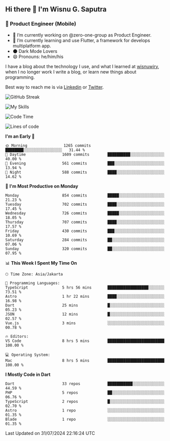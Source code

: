 ## Hi there 👋 I'm Wisnu G. Saputra

### :mobile_phone_off: Product Engineer (Mobile)

- 🔭 I’m currently working on @zero-one-group as Product Engineer.
- 🌱 I’m currently learning and use Flutter, a framework for develops multiplatform app.
- 🌑 Dark Mode Lovers
- 😄 Pronouns: he/him/his

I have a blog about the technology I use, and what I learned at [wisnuwiry](https://wisnuwiry.space/), when I no longer work I write a blog, or learn new things about programming.

Best way to reach me is via [Linkedin](https://www.linkedin.com/in/wisnu-saputra/) or [Twitter](https://twitter.com/wisnuwiry).

![GitHub Streak](https://streak-stats.demolab.com?user=wisnuwiry&theme=dark&hide_border=true)

![My Skills](https://skillicons.dev/icons?i=dart,flutter,kotlin,swift,go,js,css,neovim,git,linux&perline=5)

<!--START_SECTION:waka-->
![Code Time](http://img.shields.io/badge/Code%20Time-1%2C470%20hrs%204%20mins-blue)

![Lines of code](https://img.shields.io/badge/From%20Hello%20World%20I%27ve%20Written-5.8%20million%20lines%20of%20code-blue)

**I'm an Early 🐤** 

```text
🌞 Morning                1265 commits        ████████░░░░░░░░░░░░░░░░░   31.44 % 
🌆 Daytime                1609 commits        ██████████░░░░░░░░░░░░░░░   40.00 % 
🌃 Evening                561 commits         ███░░░░░░░░░░░░░░░░░░░░░░   13.94 % 
🌙 Night                  588 commits         ████░░░░░░░░░░░░░░░░░░░░░   14.62 % 
```
📅 **I'm Most Productive on Monday** 

```text
Monday                   854 commits         █████░░░░░░░░░░░░░░░░░░░░   21.23 % 
Tuesday                  702 commits         ████░░░░░░░░░░░░░░░░░░░░░   17.45 % 
Wednesday                726 commits         █████░░░░░░░░░░░░░░░░░░░░   18.05 % 
Thursday                 707 commits         ████░░░░░░░░░░░░░░░░░░░░░   17.57 % 
Friday                   430 commits         ███░░░░░░░░░░░░░░░░░░░░░░   10.69 % 
Saturday                 284 commits         ██░░░░░░░░░░░░░░░░░░░░░░░   07.06 % 
Sunday                   320 commits         ██░░░░░░░░░░░░░░░░░░░░░░░   07.95 % 
```


📊 **This Week I Spent My Time On** 

```text
🕑︎ Time Zone: Asia/Jakarta

💬 Programming Languages: 
TypeScript               5 hrs 56 mins       ██████████████████░░░░░░░   73.51 % 
Astro                    1 hr 22 mins        ████░░░░░░░░░░░░░░░░░░░░░   16.98 % 
Dart                     25 mins             █░░░░░░░░░░░░░░░░░░░░░░░░   05.23 % 
JSON                     12 mins             █░░░░░░░░░░░░░░░░░░░░░░░░   02.57 % 
Vue.js                   3 mins              ░░░░░░░░░░░░░░░░░░░░░░░░░   00.78 % 

🔥 Editors: 
VS Code                  8 hrs 5 mins        █████████████████████████   100.00 % 

💻 Operating System: 
Mac                      8 hrs 5 mins        █████████████████████████   100.00 % 
```

**I Mostly Code in Dart** 

```text
Dart                     33 repos            ███████████░░░░░░░░░░░░░░   44.59 % 
PHP                      5 repos             ██░░░░░░░░░░░░░░░░░░░░░░░   06.76 % 
TypeScript               2 repos             █░░░░░░░░░░░░░░░░░░░░░░░░   02.70 % 
Astro                    1 repo              ░░░░░░░░░░░░░░░░░░░░░░░░░   01.35 % 
Blade                    1 repo              ░░░░░░░░░░░░░░░░░░░░░░░░░   01.35 % 
```




 Last Updated on 31/07/2024 22:16:24 UTC
<!--END_SECTION:waka-->
